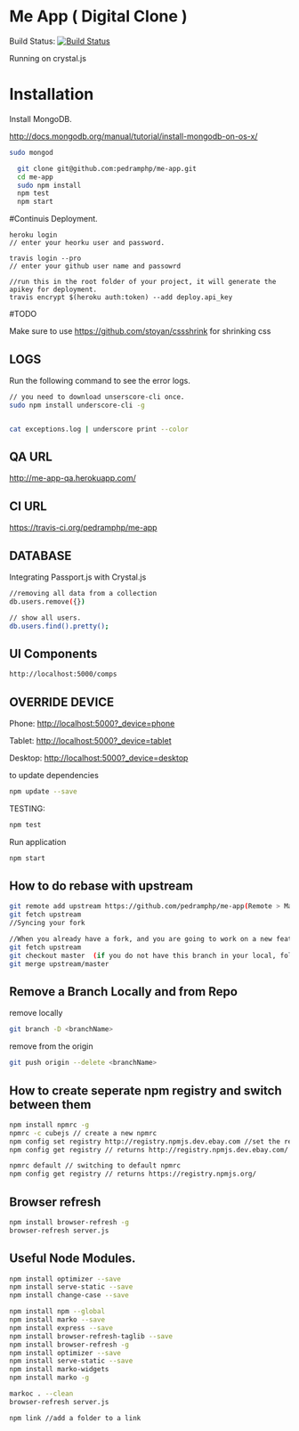Me App ( Digital Clone )
==
Build Status: [![Build Status](https://travis-ci.org/pedramphp/me-app.svg?branch=master)](https://travis-ci.org/pedramphp/me-app)

Running on crystal.js



# Installation

Install MongoDB.

http://docs.mongodb.org/manual/tutorial/install-mongodb-on-os-x/

```sh
sudo mongod
```

```sh
  git clone git@github.com:pedramphp/me-app.git
  cd me-app
  sudo npm install
  npm test
  npm start
```

#Continuis Deployment.

```
heroku login
// enter your heorku user and password.

travis login --pro
// enter your github user name and passowrd

//run this in the root folder of your project, it will generate the apikey for deployment.
travis encrypt $(heroku auth:token) --add deploy.api_key
```


#TODO

Make sure to use https://github.com/stoyan/cssshrink for shrinking css

LOGS
-----------------------
Run the following command to see the error logs.

```sh
// you need to download unserscore-cli once.
sudo npm install underscore-cli -g


cat exceptions.log | underscore print --color
```

QA URL
----------------------
http://me-app-qa.herokuapp.com/

CI URL
---------------------
https://travis-ci.org/pedramphp/me-app

DATABASE
------------------
Integrating Passport.js with Crystal.js


```sh
//removing all data from a collection
db.users.remove({})

// show all users.
db.users.find().pretty();
```


UI Components
-----------------------
```sh
http://localhost:5000/comps
```

OVERRIDE DEVICE
-----------------

Phone:  [http://localhost:5000?_device=phone](http://localhost:5000?_device=phone)

Tablet: [http://localhost:5000?_device=tablet](http://localhost:5000?_device=tablet)

Desktop: [http://localhost:5000?_device=desktop](http://localhost:5000?_device=desktop)

to update dependencies
```sh
npm update --save
```

TESTING:
```sh
npm test
```
Run application
```sh
npm start
```

How to do rebase with upstream
---------------------
```sh
git remote add upstream https://github.com/pedramphp/me-app(Remote > Manage Remotes > Add )
git fetch upstream
//Syncing your fork

//When you already have a fork, and you are going to work on a new feature,
git fetch upstream
git checkout master  (if you do not have this branch in your local, follow "Pull a new branch..." steps)
git merge upstream/master
```

Remove a Branch Locally and from Repo
---------------------
remove locally
```sh
git branch -D <branchName>
```

remove from the origin
```sh
git push origin --delete <branchName>
```

How to create seperate npm registry and switch between them
---------------------
```sh
npm install npmrc -g
npmrc -c cubejs // create a new npmrc
npm config set registry http://registry.npmjs.dev.ebay.com //set the registry for cubejs.
npm config get registry // returns http://registry.npmjs.dev.ebay.com/

npmrc default // switching to default npmrc
npm config get registry // returns https://registry.npmjs.org/
```

Browser refresh
-----------------

```sh
npm install browser-refresh -g
browser-refresh server.js
```

Useful Node Modules.
-----------------
```sh
npm install optimizer --save
npm install serve-static --save
npm install change-case --save

npm install npm --global
npm install marko --save
npm install express --save
npm install browser-refresh-taglib --save
npm install browser-refresh -g
npm install optimizer --save
npm install serve-static --save
npm install marko-widgets
npm install marko -g

markoc . --clean
browser-refresh server.js

npm link //add a folder to a link

```
